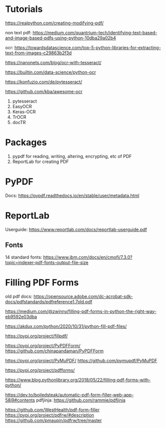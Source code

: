 # Tutorials

https://realpython.com/creating-modifying-pdf/

non text pdf: https://medium.com/quantrium-tech/identifying-text-based-and-image-based-pdfs-using-python-10dba29a02b4

ocr: https://towardsdatascience.com/top-5-python-libraries-for-extracting-text-from-images-c29863b2f3d

https://nanonets.com/blog/ocr-with-tesseract/

https://builtin.com/data-science/python-ocr

https://konfuzio.com/de/pytesseract/

https://github.com/kba/awesome-ocr

1. pytesseract
2. EasyOCR
3. Keras-OCR
4. TrOCR
5. docTR

# Packages

1. pypdf for reading, writing, altering, encrypting, etc of PDF
2. ReportLab for creating PDF

# PyPDF

Docs: https://pypdf.readthedocs.io/en/stable/user/metadata.html

# ReportLab

Userguide: https://www.reportlab.com/docs/reportlab-userguide.pdf

## Fonts

14 standard fonts: https://www.ibm.com/docs/en/cmofi/7.3.0?topic=indexer-pdf-fonts-output-file-size

# Filling PDF Forms

old pdf docs: https://opensource.adobe.com/dc-acrobat-sdk-docs/pdfstandards/pdfreference1.7old.pdf

https://medium.com/@zwinny/filling-pdf-forms-in-python-the-right-way-eb9592e03dba

https://akdux.com/python/2020/10/31/python-fill-pdf-files/

https://pypi.org/project/fillpdf/

https://pypi.org/project/PyPDFForm/
https://github.com/chinapandaman/PyPDFForm

https://pypi.org/project/PyMuPDF/
https://github.com/pymupdf/PyMuPDF

https://pypi.org/project/pdfforms/

https://www.blog.pythonlibrary.org/2018/05/22/filling-pdf-forms-with-python/

https://dev.to/boiledsteak/automatic-pdf-form-filler-web-app-58j9#contents
pdfjinja: https://github.com/rammie/pdfjinja


https://github.com/WestHealth/pdf-form-filler
https://pypi.org/project/pdfrw/#description
https://github.com/pmaupin/pdfrw/tree/master